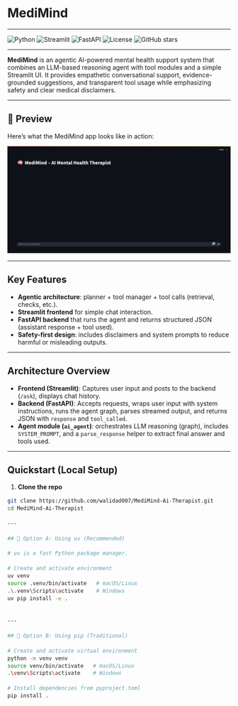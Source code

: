 # MediMind


---

![Python](https://img.shields.io/badge/Python-3.11%2B-blue?logo=python)
![Streamlit](https://img.shields.io/badge/Streamlit-App-red?logo=streamlit)
![FastAPI](https://img.shields.io/badge/FastAPI-Backend-green?logo=fastapi)
![License](https://img.shields.io/badge/License-Pending-lightgrey)
![GitHub stars](https://img.shields.io/github/stars/walidad007/MediMind-Ai-Therapist?style=social)

---


**MediMind** is an agentic AI-powered mental health support system that combines an LLM-based reasoning agent with tool modules and a simple Streamlit UI. It provides empathetic conversational support, evidence-grounded suggestions, and transparent tool usage while emphasizing safety and clear medical disclaimers.

---
## 🚀 Preview
Here’s what the MediMind app looks like in action:

![MediMind Screenshot](assets/medimind_preview.png)

---

## Key Features
- **Agentic architecture**: planner + tool manager + tool calls (retrieval, checks, etc.).  
- **Streamlit frontend** for simple chat interaction.  
- **FastAPI backend** that runs the agent and returns structured JSON (assistant response + tool used).  
- **Safety-first design**: includes disclaimers and system prompts to reduce harmful or misleading outputs.  

---

## Architecture Overview
- **Frontend (Streamlit)**: Captures user input and posts to the backend (`/ask`), displays chat history.  
- **Backend (FastAPI)**: Accepts requests, wraps user input with system instructions, runs the agent graph, parses streamed output, and returns JSON with `response` and `tool_called`.  
- **Agent module (`ai_agent`)**: orchestrates LLM reasoning (graph), includes `SYSTEM_PROMPT`, and a `parse_response` helper to extract final answer and tools used.  

---

## Quickstart (Local Setup)

1. **Clone the repo**

```bash
git clone https://github.com/walidad007/MediMind-Ai-Therapist.git
cd MediMind-Ai-Therapist

---

## 🔹 Option A: Using uv (Recommended)

# uv is a fast Python package manager.

# Create and activate environment
uv venv
source .venv/bin/activate   # macOS/Linux
.\.venv\Scripts\activate    # Windows
uv pip install -e .


---

## 🔹 Option B: Using pip (Traditional)

# Create and activate virtual environment
python -m venv venv
source venv/bin/activate   # macOS/Linux
.\venv\Scripts\activate    # Windows

# Install dependencies from pyproject.toml
pip install .

